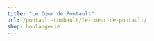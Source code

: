 ```yaml
---
title: "Le Cœur de Pontault"
url: /pontault-combault/le-coeur-de-pontault/
shop: boulangerie
---
```

